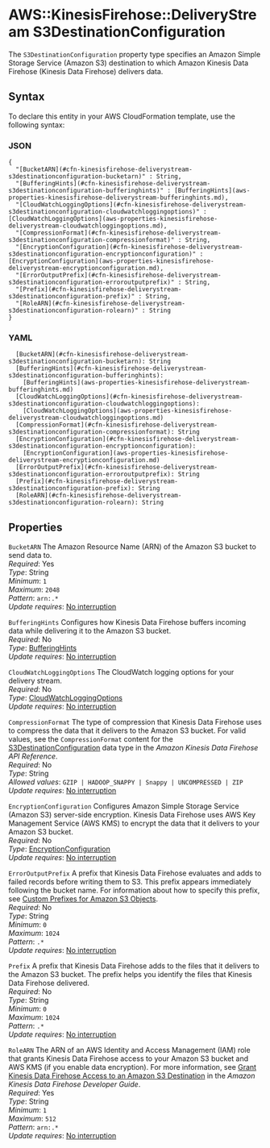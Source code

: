 # AWS::KinesisFirehose::DeliveryStream S3DestinationConfiguration<a name="aws-properties-kinesisfirehose-deliverystream-s3destinationconfiguration"></a>

The `S3DestinationConfiguration` property type specifies an Amazon Simple Storage Service \(Amazon S3\) destination to which Amazon Kinesis Data Firehose \(Kinesis Data Firehose\) delivers data\. 

## Syntax<a name="aws-properties-kinesisfirehose-deliverystream-s3destinationconfiguration-syntax"></a>

To declare this entity in your AWS CloudFormation template, use the following syntax:

### JSON<a name="aws-properties-kinesisfirehose-deliverystream-s3destinationconfiguration-syntax.json"></a>

```
{
  "[BucketARN](#cfn-kinesisfirehose-deliverystream-s3destinationconfiguration-bucketarn)" : String,
  "[BufferingHints](#cfn-kinesisfirehose-deliverystream-s3destinationconfiguration-bufferinghints)" : [BufferingHints](aws-properties-kinesisfirehose-deliverystream-bufferinghints.md),
  "[CloudWatchLoggingOptions](#cfn-kinesisfirehose-deliverystream-s3destinationconfiguration-cloudwatchloggingoptions)" : [CloudWatchLoggingOptions](aws-properties-kinesisfirehose-deliverystream-cloudwatchloggingoptions.md),
  "[CompressionFormat](#cfn-kinesisfirehose-deliverystream-s3destinationconfiguration-compressionformat)" : String,
  "[EncryptionConfiguration](#cfn-kinesisfirehose-deliverystream-s3destinationconfiguration-encryptionconfiguration)" : [EncryptionConfiguration](aws-properties-kinesisfirehose-deliverystream-encryptionconfiguration.md),
  "[ErrorOutputPrefix](#cfn-kinesisfirehose-deliverystream-s3destinationconfiguration-erroroutputprefix)" : String,
  "[Prefix](#cfn-kinesisfirehose-deliverystream-s3destinationconfiguration-prefix)" : String,
  "[RoleARN](#cfn-kinesisfirehose-deliverystream-s3destinationconfiguration-rolearn)" : String
}
```

### YAML<a name="aws-properties-kinesisfirehose-deliverystream-s3destinationconfiguration-syntax.yaml"></a>

```
  [BucketARN](#cfn-kinesisfirehose-deliverystream-s3destinationconfiguration-bucketarn): String
  [BufferingHints](#cfn-kinesisfirehose-deliverystream-s3destinationconfiguration-bufferinghints): 
    [BufferingHints](aws-properties-kinesisfirehose-deliverystream-bufferinghints.md)
  [CloudWatchLoggingOptions](#cfn-kinesisfirehose-deliverystream-s3destinationconfiguration-cloudwatchloggingoptions): 
    [CloudWatchLoggingOptions](aws-properties-kinesisfirehose-deliverystream-cloudwatchloggingoptions.md)
  [CompressionFormat](#cfn-kinesisfirehose-deliverystream-s3destinationconfiguration-compressionformat): String
  [EncryptionConfiguration](#cfn-kinesisfirehose-deliverystream-s3destinationconfiguration-encryptionconfiguration): 
    [EncryptionConfiguration](aws-properties-kinesisfirehose-deliverystream-encryptionconfiguration.md)
  [ErrorOutputPrefix](#cfn-kinesisfirehose-deliverystream-s3destinationconfiguration-erroroutputprefix): String
  [Prefix](#cfn-kinesisfirehose-deliverystream-s3destinationconfiguration-prefix): String
  [RoleARN](#cfn-kinesisfirehose-deliverystream-s3destinationconfiguration-rolearn): String
```

## Properties<a name="aws-properties-kinesisfirehose-deliverystream-s3destinationconfiguration-properties"></a>

`BucketARN`  <a name="cfn-kinesisfirehose-deliverystream-s3destinationconfiguration-bucketarn"></a>
The Amazon Resource Name \(ARN\) of the Amazon S3 bucket to send data to\.  
*Required*: Yes  
*Type*: String  
*Minimum*: `1`  
*Maximum*: `2048`  
*Pattern*: `arn:.*`  
*Update requires*: [No interruption](https://docs.aws.amazon.com/AWSCloudFormation/latest/UserGuide/using-cfn-updating-stacks-update-behaviors.html#update-no-interrupt)

`BufferingHints`  <a name="cfn-kinesisfirehose-deliverystream-s3destinationconfiguration-bufferinghints"></a>
Configures how Kinesis Data Firehose buffers incoming data while delivering it to the Amazon S3 bucket\.   
*Required*: No  
*Type*: [BufferingHints](aws-properties-kinesisfirehose-deliverystream-bufferinghints.md)  
*Update requires*: [No interruption](https://docs.aws.amazon.com/AWSCloudFormation/latest/UserGuide/using-cfn-updating-stacks-update-behaviors.html#update-no-interrupt)

`CloudWatchLoggingOptions`  <a name="cfn-kinesisfirehose-deliverystream-s3destinationconfiguration-cloudwatchloggingoptions"></a>
The CloudWatch logging options for your delivery stream\.  
*Required*: No  
*Type*: [CloudWatchLoggingOptions](aws-properties-kinesisfirehose-deliverystream-cloudwatchloggingoptions.md)  
*Update requires*: [No interruption](https://docs.aws.amazon.com/AWSCloudFormation/latest/UserGuide/using-cfn-updating-stacks-update-behaviors.html#update-no-interrupt)

`CompressionFormat`  <a name="cfn-kinesisfirehose-deliverystream-s3destinationconfiguration-compressionformat"></a>
The type of compression that Kinesis Data Firehose uses to compress the data that it delivers to the Amazon S3 bucket\. For valid values, see the `CompressionFormat` content for the [S3DestinationConfiguration](https://docs.aws.amazon.com/firehose/latest/APIReference/API_S3DestinationConfiguration.html) data type in the *Amazon Kinesis Data Firehose API Reference*\.   
*Required*: No  
*Type*: String  
*Allowed values*: `GZIP | HADOOP_SNAPPY | Snappy | UNCOMPRESSED | ZIP`  
*Update requires*: [No interruption](https://docs.aws.amazon.com/AWSCloudFormation/latest/UserGuide/using-cfn-updating-stacks-update-behaviors.html#update-no-interrupt)

`EncryptionConfiguration`  <a name="cfn-kinesisfirehose-deliverystream-s3destinationconfiguration-encryptionconfiguration"></a>
Configures Amazon Simple Storage Service \(Amazon S3\) server\-side encryption\. Kinesis Data Firehose uses AWS Key Management Service \(AWS KMS\) to encrypt the data that it delivers to your Amazon S3 bucket\.   
*Required*: No  
*Type*: [EncryptionConfiguration](aws-properties-kinesisfirehose-deliverystream-encryptionconfiguration.md)  
*Update requires*: [No interruption](https://docs.aws.amazon.com/AWSCloudFormation/latest/UserGuide/using-cfn-updating-stacks-update-behaviors.html#update-no-interrupt)

`ErrorOutputPrefix`  <a name="cfn-kinesisfirehose-deliverystream-s3destinationconfiguration-erroroutputprefix"></a>
A prefix that Kinesis Data Firehose evaluates and adds to failed records before writing them to S3\. This prefix appears immediately following the bucket name\. For information about how to specify this prefix, see [Custom Prefixes for Amazon S3 Objects](https://docs.aws.amazon.com/firehose/latest/dev/s3-prefixes.html)\.  
*Required*: No  
*Type*: String  
*Minimum*: `0`  
*Maximum*: `1024`  
*Pattern*: `.*`  
*Update requires*: [No interruption](https://docs.aws.amazon.com/AWSCloudFormation/latest/UserGuide/using-cfn-updating-stacks-update-behaviors.html#update-no-interrupt)

`Prefix`  <a name="cfn-kinesisfirehose-deliverystream-s3destinationconfiguration-prefix"></a>
A prefix that Kinesis Data Firehose adds to the files that it delivers to the Amazon S3 bucket\. The prefix helps you identify the files that Kinesis Data Firehose delivered\.   
*Required*: No  
*Type*: String  
*Minimum*: `0`  
*Maximum*: `1024`  
*Pattern*: `.*`  
*Update requires*: [No interruption](https://docs.aws.amazon.com/AWSCloudFormation/latest/UserGuide/using-cfn-updating-stacks-update-behaviors.html#update-no-interrupt)

`RoleARN`  <a name="cfn-kinesisfirehose-deliverystream-s3destinationconfiguration-rolearn"></a>
The ARN of an AWS Identity and Access Management \(IAM\) role that grants Kinesis Data Firehose access to your Amazon S3 bucket and AWS KMS \(if you enable data encryption\)\. For more information, see [Grant Kinesis Data Firehose Access to an Amazon S3 Destination](https://docs.aws.amazon.com/firehose/latest/dev/controlling-access.html#using-iam-s3) in the *Amazon Kinesis Data Firehose Developer Guide*\.   
*Required*: Yes  
*Type*: String  
*Minimum*: `1`  
*Maximum*: `512`  
*Pattern*: `arn:.*`  
*Update requires*: [No interruption](https://docs.aws.amazon.com/AWSCloudFormation/latest/UserGuide/using-cfn-updating-stacks-update-behaviors.html#update-no-interrupt)